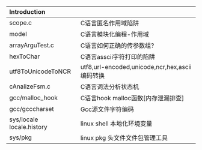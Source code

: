 |Introduction||
|:---|:---|
|scope.c|C语言匿名作用域陷阱|
|model|C语言模块化编程-作用域|
|arrayArguTest.c|C语言如何正确的传参数组?|
|hexToChar|C语言asscii字符打印的陷阱|
|utf8ToUnicodeToNCR|utf8,url-encoded,unicode,ncr,hex,ascii编码转换|
|cAnalizeFsm.c|C语言词法分析状态机|
|gcc/malloc_hook|C语言hook malloc函数[内存泄漏排查]|
|gcc/gcccharset|Gcc源文件字符编码|
|sys/locale locale.history|linux shell 本地化环境变量|
|sys/pkg|linux pkg 头文件文件包管理工具|
